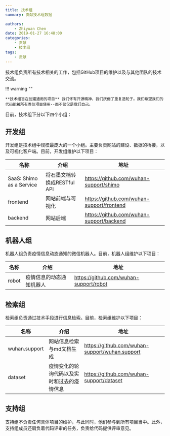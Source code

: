 ```yaml
---
title: 技术组
summary: 贡献技术组数据

authors:
    - Zhiyuan Chen
date: 2019-01-27 16:48:00
categories: 
    - 贡献
    - 技术组
tags:
    - 贡献
---
```


技术组负责所有技术相关的工作，包括GitHub项目的维护以及与其他团队的技术交流。

!!! warning ""

    **技术组旨在创建通用的项目** 我们怀有开源精神，我们厌倦了重复造轮子。我们希望我们的代码能被所有类似项目使用--而不仅仅是我们自己。

目前，技术组下分以下四个小组：

## 开发组

开发组是技术组中规模最庞大的一个小组。主要负责网站的建设、数据的桥接，以及可视化客户端。目前，开发组维护以下项目：

| 名称                     | 介绍                        | 地址                                        |
|--------------------------|-----------------------------|---------------------------------------------|
| SaaS: Shimo as a Service | 将石墨文档转换成RESTful API | <https://github.com/wuhan-support/shimo>    |
| frontend                 | 网站前端与可视化            | <https://github.com/wuhan-support/frontend> |
| backend                  | 网站后端                    | <https://github.com/wuhan-support/backend>  |

## 机器人组

机器人组负责疫情信息动态通知的微信机器人。目前，机器人组维护以下项目：

| 名称  | 介绍                     | 地址                                     |
|-------|--------------------------|------------------------------------------|
| robot | 疫情信息的动态通知机器人 | <https://github.com/wuhan-support/robot> |

## 检索组

检索组负责通过技术手段进行信息检索。目前，检索组维护以下项目：

| 名称          | 介绍                                       | 地址                                             |
|---------------|--------------------------------------------|--------------------------------------------------|
| wuhan.support | 网站信息检索与md文档生成                   | <https://github.com/wuhan-support/wuhan.support> |
| dataset       | 疫情变化的轮询代码以及实时和过去的疫情信息 | <https://github.com/wuhan-support/dataset>       |

## 支持组

支持组不负责任何具体项目的维护，与此同时，他们参与到所有项目当中。此外，支持组成员还肩负着代码评审的任务，负责给代码提供评审意见。
